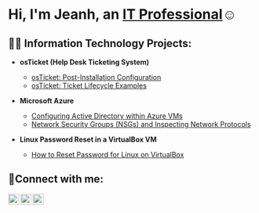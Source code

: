 <h1>Hi, I'm Jeanh, an <a href="https://linkedin.com/in/Jeanh Alvarado">IT Professional</a>☺</h1>

<h2>👨‍💻 Information Technology Projects:</h2>

- <b>osTicket (Help Desk Ticketing System)</b>
  - [osTicket: Post-Installation Configuration](https://github.com/JeanhAlvarado/post-install-config)
  - [osTicket: Ticket Lifecycle Examples](https://github.com/JeanhAlvarado/ticket-lifecycle)
- <b>Microsoft Azure</b>
  - [Configuring Active Directory within Azure VMs](https://github.com/JeanhAlvarado/configure-ad)
  - [Network Security Groups (NSGs) and Inspecting Network Protocols](https://github.com/JeanhAlvarado/azure-network-protocols)

- <b>Linux Password Reset in a VirtualBox VM</b>
  - [How to Reset Password for Linux on VirtualBox](https://github.com/JeanhAlvarado/linux-password-reset-vm)
<h2>🤳Connect with me:</h2>

[<img align="left" alt="Josh | Twitter" width="22px" src="https://cdn.jsdelivr.net/npm/simple-icons@v3/icons/twitter.svg" />][twitter]
[<img align="left" alt="Josh | LinkedIn" width="22px" src="https://cdn.jsdelivr.net/npm/simple-icons@v3/icons/linkedin.svg" />][linkedin]
[<img align="left" alt="Josh | Instagram" width="22px" src="https://cdn.jsdelivr.net/npm/simple-icons@v3/icons/instagram.svg" />][instagram]

[twitter]: https://twitter.com/
[instagram]: https://www.instagram.com/
[linkedin]: https://linkedin.com/in/
